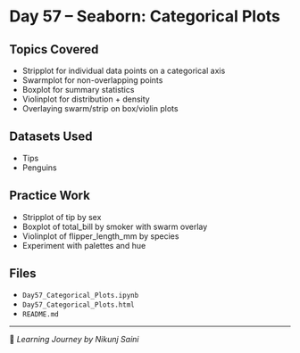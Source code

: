 # Day 57 – Seaborn: Categorical Plots

##  Topics Covered
- Stripplot for individual data points on a categorical axis
- Swarmplot for non-overlapping points
- Boxplot for summary statistics
- Violinplot for distribution + density
- Overlaying swarm/strip on box/violin plots

##  Datasets Used
- Tips
- Penguins

##  Practice Work
- Stripplot of tip by sex
- Boxplot of total_bill by smoker with swarm overlay
- Violinplot of flipper_length_mm by species
- Experiment with palettes and hue

##  Files
- `Day57_Categorical_Plots.ipynb`
- `Day57_Categorical_Plots.html`
- `README.md`

---
🔗 *Learning Journey by Nikunj Saini*

